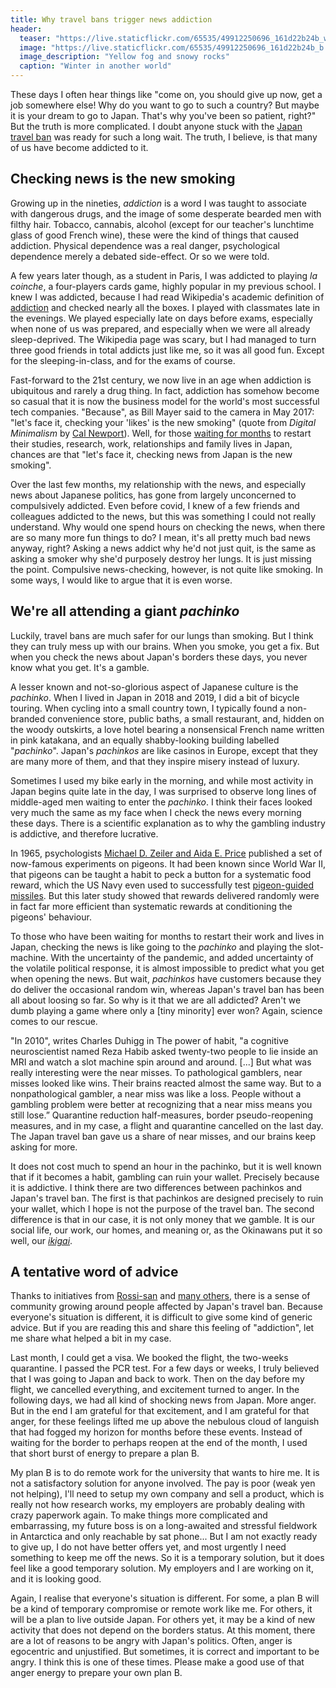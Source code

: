 ```yaml
---
title: Why travel bans trigger news addiction
header:
  teaser: "https://live.staticflickr.com/65535/49912250696_161d22b24b_w.jpg"
  image: "https://live.staticflickr.com/65535/49912250696_161d22b24b_b.jpg"
  image_description: "Yellow fog and snowy rocks"
  caption: "Winter in another world"
---
```


These days I often hear things like "come on, you should give up now, get a job somewhere else! Why do you want to go to such a country? But maybe it is your dream to go to Japan. That's why you've been so patient, right?" But the truth is more complicated. I doubt anyone stuck with the [Japan travel ban](/research-is-not-tourism-the-long-wait-for-japan/) was ready for such a long wait. The truth, I believe, is that many of us have become addicted to it.

## Checking news is the new smoking

Growing up in the nineties, *addiction* is a word I was taught to associate with dangerous drugs, and the image of some desperate bearded men with filthy hair. Tobacco, cannabis, alcohol (except for our teacher's lunchtime glass of good French wine), these were the kind of things that caused addiction. Physical dependence was a real danger, psychological dependence merely a debated side-effect. Or so we were told.

A few years later though, as a student in Paris, I was addicted to playing *la coinche*, a four-players cards game, highly popular in my previous school. I knew I was addicted, because I had read Wikipedia's academic definition of [addiction](https://en.wikipedia.org/wiki/Addiction) and checked nearly all the boxes. I played with classmates late in the evenings. We played especially late on days before exams, especially when none of us was prepared, and especially when we were all already sleep-deprived. The Wikipedia page was scary, but I had managed to turn three good friends in total addicts just like me, so it was all good fun. Except for the sleeping-in-class, and for the exams of course.

Fast-forward to the 21st century, we now live in an age when addiction is ubiquitous and rarely a drug thing. In fact, addiction has somehow become so casual that it is now the business model for the world's most successful tech companies. "Because", as Bill Mayer said to the camera in May 2017: "let's face it, checking your 'likes' is the new smoking" (quote from *Digital Minimalism* by [Cal Newport](https://www.calnewport.com/)). Well, for those [waiting for months](https://shingetsunewsagency.com/2021/10/20/japan-travel-ban-still-putting-lives-on-hold/) to restart their studies, research, work, relationships and family lives in Japan, chances are that "let's face it, checking news from Japan is the new smoking".

Over the last few months, my relationship with the news, and especially news about Japanese politics, has gone from largely unconcerned to compulsively addicted. Even before covid, I knew of a few friends and colleagues addicted to the news, but this was something I could not really understand. Why would one spend hours on checking the news, when there are so many more fun things to do? I mean, it's all pretty much bad news anyway, right? Asking a news addict why he'd not just quit, is the same as asking a smoker why she'd purposely destroy her lungs. It is just missing the point. Compulsive news-checking, however, is not quite like smoking. In some ways, I would like to argue that it is even worse.

## We're all attending a giant *pachinko*

Luckily, travel bans are much safer for our lungs than smoking. But I think they can truly mess up with our brains. When you smoke, you get a fix. But when you check the news about Japan's borders these days, you never know what you get. It's a gamble.

A lesser known and not-so-glorious aspect of Japanese culture is the *pachinko*. When I lived in Japan in 2018 and 2019, I did a bit of bicycle touring. When cycling into a small country town, I typically found a non-branded convenience store, public baths, a small restaurant, and, hidden on the woody outskirts, a love hotel bearing a nonsensical French name written in pink katakana, and an equally shabby-looking building labelled "*pachinko*". Japan's *pachinkos* are like casinos in Europe, except that they are many more of them, and that they inspire misery instead of luxury.

Sometimes I used my bike early in the morning, and while most activity in Japan begins quite late in the day, I was surprised to observe long lines of middle-aged men waiting to enter the *pachinko*. I think their faces looked very much the same as my face when I check the news every morning these days. There is a scientific explanation as to why the gambling industry is addictive, and therefore lucrative.

In 1965, psychologists [Michael D. Zeiler and Aida E. Price](https://doi.org/10.3758/BF03343147) published a set of now-famous experiments on pigeons. It had been known since World War II, that pigeons can be taught a habit to peck a button for a systematic food reward, which the US Navy even used to successfully test [pigeon-guided missiles](https://www.bfskinner.org/project-pigeon/). But this later study showed that rewards delivered randomly were in fact far more efficient than systematic rewards at conditioning the pigeons' behaviour.

To those who have been waiting for months to restart their work and lives in Japan, checking the news is like going to the *pachinko* and playing the slot-machine. With the uncertainty of the pandemic, and added uncertainty of the volatile political response, it is almost impossible to predict what you get when opening the news. But wait, *pachinkos* have customers because they do deliver the occasional random win, whereas Japan's travel ban has been all about loosing so far. So why is it that we are all addicted? Aren't we dumb playing a game where only a [tiny minority] ever won? Again, science comes to our rescue.

"In 2010", writes Charles Duhigg in The power of habit, "a cognitive neuroscientist named Reza Habib asked twenty-two people to lie inside an MRI and watch a slot machine spin around and around. [...] But what was really interesting were the near misses. To pathological gamblers, near misses looked like wins. Their brains reacted almost the same way. But to a nonpathological gambler, a near miss was like a loss. People without a gambling problem were better at recognizing that a near miss means you still lose.” Quarantine reduction half-measures, border pseudo-reopening measures, and in my case, a flight and quarantine cancelled on the last day. The Japan travel ban gave us a share of near misses, and our brains keep asking for more.

It does not cost much to spend an hour in the pachinko, but it is well known that if it becomes a habit, gambling can ruin your wallet. Precisely because it is addictive. I think there are two differences between pachinkos and Japan's travel ban. The first is that pachinkos are designed precisely to ruin your wallet, which I hope is not the purpose of the travel ban. The second difference is that in our case, it is not only money that we gamble. It is our social life, our work, our homes, and meaning or, as the Okinawans put it so well, our [*ikigai*](https://www.bluezones.com/exploration/okinawa-japan/).

## A tentative word of advice

Thanks to initiatives from [Rossi-san](https://www.youtube.com/c/RossiSan/) and [many others](https://twitter.com/hashtag/JapanTravelBan), there is a sense of community growing around people affected by Japan's travel ban. Because everyone's situation is different, it is difficult to give some kind of generic advice. But if you are reading this and share this feeling of "addiction", let me share what helped a bit in my case.

Last month, I could get a visa. We booked the flight, the two-weeks quarantine. I passed the PCR test. For a few days or weeks, I truly believed that I was going to Japan and back to work. Then on the day before my flight, we cancelled everything, and excitement turned to anger. In the following days, we had all kind of shocking news from Japan. More anger. But in the end I am grateful for that excitement, and I am grateful for that anger, for these feelings lifted me up above the nebulous cloud of languish that had fogged my horizon for months before these events. Instead of waiting for the border to perhaps reopen at the end of the month, I used that short burst of energy to prepare a plan B.

My plan B is to do remote work for the university that wants to hire me. It is not a satisfactory solution for anyone involved. The pay is poor (weak yen not helping), I'll need to setup my own company and sell a product, which is really not how research works, my employers are probably dealing with crazy paperwork again. To make things more complicated and embarrassing, my future boss is on a long-awaited and stressful fieldwork in Antarctica and only reachable by sat phone... But I am not exactly ready to give up, I do not have better offers yet, and most urgently I need something to keep me off the news. So it is a temporary solution, but it does feel like a good temporary solution. My employers and I are working on it, and it is looking good.

Again, I realise that everyone's situation is different. For some, a plan B will be a kind of temporary compromise or remote work like me. For others, it will be a plan to live outside Japan. For others yet, it may be a kind of new activity that does not depend on the borders status. At this moment, there are a lot of reasons to be angry with Japan's politics. Often, anger is egocentric and unjustified. But sometimes, it is correct and important to be angry. I think this is one of these times. Please make a good use of that anger energy to prepare your own plan B.